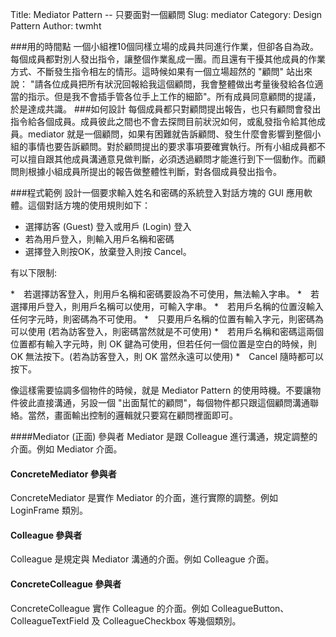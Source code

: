 Title: Mediator Pattern -- 只要面對一個顧問
Slug: mediator
Category: Design Pattern
Author: twmht

###用的時間點
一個小組裡10個同樣立場的成員共同進行作業，但卻各自為政。每個成員都對別人發出指令，讓整個作業亂成一團。而且還有干擾其他成員的作業方式、不斷發生指令相左的情形。這時候如果有一個立場超然的 "顧問" 站出來說： "請各位成員把所有狀況回報給我這個顧問，我會整體做出考量後發給各位適當的指示。但是我不會插手管各位手上工作的細節"。所有成員同意顧問的提議，於是達成共識。
###如何設計
每個成員都只對顧問提出報告，也只有顧問會發出指令給各個成員。成員彼此之間也不會去探問目前狀況如何，或亂發指令給其他成員。mediator 就是一個顧問，如果有困難就告訴顧問、發生什麼會影響到整個小組的事情也要告訴顧問。對於顧問提出的要求事項要確實執行。所有小組成員都不可以擅自跟其他成員溝通意見做判斷，必須透過顧問才能進行到下一個動作。而顧問則根據小組成員所提出的報告做整體性判斷，對各個成員發出指令。

###程式範例
設計一個要求輸入姓名和密碼的系統登入對話方塊的 GUI 應用軟體。這個對話方塊的使用規則如下：

* 選擇訪客 (Guest) 登入或用戶 (Login) 登入
* 若為用戶登入，則輸入用戶名稱和密碼
* 選擇登入則按OK，放棄登入則按 Cancel。

有以下限制:

*　若選擇訪客登入，則用戶名稱和密碼要設為不可使用，無法輸入字串。
*　若選擇用戶登入，則用戶名稱可以使用，可輸入字串。
*　若用戶名稱的位置沒輸入任何字元時，則密碼為不可使用。
*　只要用戶名稱的位置有輸入字元，則密碼為可以使用 (若為訪客登入，則密碼當然就是不可使用)
*　若用戶名稱和密碼這兩個位置都有輸入字元時，則 OK 鍵為可使用，但若任何一個位置是空白的時候，則 OK 無法按下。(若為訪客登入，則 OK 當然永遠可以使用)
*　Cancel 隨時都可以按下。

像這樣需要協調多個物件的時候，就是 Mediator Pattern 的使用時機。不要讓物件彼此直接溝通，另設一個 "出面幫忙的顧問"，每個物件都只跟這個顧問溝通聯絡。當然，畫面輸出控制的邏輯就只要寫在顧問裡面即可。

<script src="https://gist.github.com/twmht/9277f7bbc0685c070997.js"></script>

####Mediator (正面) 參與者
Mediator 是跟 Colleague 進行溝通，規定調整的介面。例如 Mediator 介面。
#### ConcreteMediator 參與者
ConcreteMediator 是實作 Mediator 的介面，進行實際的調整。例如 LoginFrame 類別。
#### Colleague 參與者
Colleague 是規定與 Mediator 溝通的介面。例如 Colleague 介面。
#### ConcreteColleague 參與者
ConcreteColleague 實作 Colleague 的介面。例如 ColleagueButton、ColleagueTextField 及 ColleagueCheckbox 等幾個類別。

